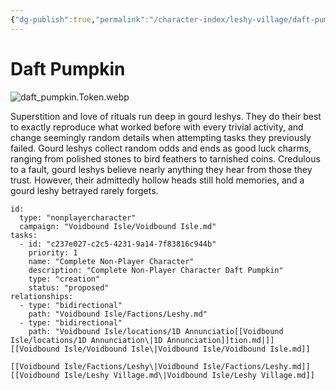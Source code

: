 ```yaml
---
{"dg-publish":true,"permalink":"/character-index/leshy-village/daft-pumpkin/","title":"Daft Pumpkin","tags":["JournalEntryPage","Leshy","NPC"]}
---
```






# Daft Pumpkin
![daft_pumpkin.Token.webp](/img/user/Voidbound%20token%20images/daft_pumpkin.Token.webp)

Superstition and love of rituals run deep in gourd leshys. They do their best to exactly reproduce what worked before with every trivial activity, and change seemingly random details when attempting tasks they previously failed. Gourd leshys collect random odds and ends as good luck charms, ranging from polished stones to bird feathers to tarnished coins. Credulous to a fault, gourd leshys believe nearly anything they hear from those they trust. However, their admittedly hollow heads still hold memories, and a gourd leshy betrayed rarely forgets.

```RpgManager4
id: 
  type: "nonplayercharacter"
  campaign: "Voidbound Isle/Voidbound Isle.md"
tasks: 
  - id: "c237e027-c2c5-4231-9a14-7f83816c944b"
    priority: 1
    name: "Complete Non-Player Character"
    description: "Complete Non-Player Character Daft Pumpkin"
    type: "creation"
    status: "proposed"
relationships: 
  - type: "bidirectional"
    path: "Voidbound Isle/Factions/Leshy.md"
  - type: "bidirectional"
    path: "Voidbound Isle/locations/1D Annunciatio[[Voidbound Isle/locations/1D Annunciation\|1D Annunciation]]tion.md|]]
[[Voidbound Isle/Voidbound Isle\|Voidbound Isle/Voidbound Isle.md]]

[[Voidbound Isle/Factions/Leshy\|Voidbound Isle/Factions/Leshy.md]]
[[Voidbound Isle/Leshy Village.md\|Voidbound Isle/Leshy Village.md]]
